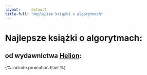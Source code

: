 ```yaml
---
layout:     default
title-full: "Najlepsze książki o algorytmach"
---
```


# Najlepsze książki o algorytmach:
## od wydawnictwa [Helion](https://helion.pl/view/9102Q):

{% include promotion.html %}

<br>

<div class="book">
    <script src="https://helion.pl/plugins/new/ksiazkasm.phi?id=algoip&nr=9102Q&size=181&utf8=1"></script>
</div>

<div class="book">
    <script src="https://helion.pl/plugins/new/ksiazkasm.phi?id=algory&nr=9102Q&size=181&utf8=1"></script>
</div>

<div class="book">
    <script src="https://helion.pl/plugins/new/ksiazkasm.phi?id=algbet&nr=9102Q&size=181&utf8=1"></script>
</div>